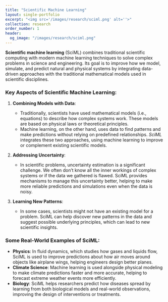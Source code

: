```yaml
---
title: "Scientific Machine Learning"
layout: single-portfolio
excerpt: "<img src='/images/research/sciml.png' alt=''>"
collection: research
order_number: 1
header:
  og_image: "/images/research/sciml.png"
---
```



__Scientific machine learning__ (SciML) combines traditional scientific computing with modern machine learning techniques to solve complex problems in science and engineering. Its goal is to improve how we model, simulate, and predict natural and physical systems by integrating data-driven approaches with the traditional mathematical models used in scientific disciplines.

### Key Aspects of Scientific Machine Learning:

1. **Combining Models with Data**:
   - Traditionally, scientists have used mathematical models (i.e., equations) to describe how complex systems work. These models are based on physical laws or theoretical principles.
   - Machine learning, on the other hand, uses data to find patterns and make predictions without relying on predefined relationships. *SciML* integrates these two approaches, using machine learning to improve or complement existing scientific models.

2. **Addressing Uncertainty**:
   - In scientific problems, uncertainty estimation is a significant challenge. We often don’t know all the inner workings of complex systems or if the data we gathered is flawed. SciML provides mechanisms to manage this uncertainty better, helping to make more reliable predictions and simulations even when the data is noisy.

3. **Learning New Patterns**:
   - In some cases, scientists might not have an existing model for a problem. SciML can help discover new patterns in the data and suggest possible underlying principles, which can lead to new scientific insights.

### Some Real-World Examples of SciML:

- **Physics**: In fluid dynamics, which studies how gases and liquids flow, SciML is used to improve predictions about how air moves around objects like airplane wings, helping engineers design better planes.
- **Climate Science**: Machine learning is used alongside physical modeling to make climate predictions faster and more accurate, helping to forecast extreme weather events more efficiently.
- **Biology**: SciML helps researchers predict how diseases spread by learning from both biological models and real-world observations, improving the design of interventions or treatments.

